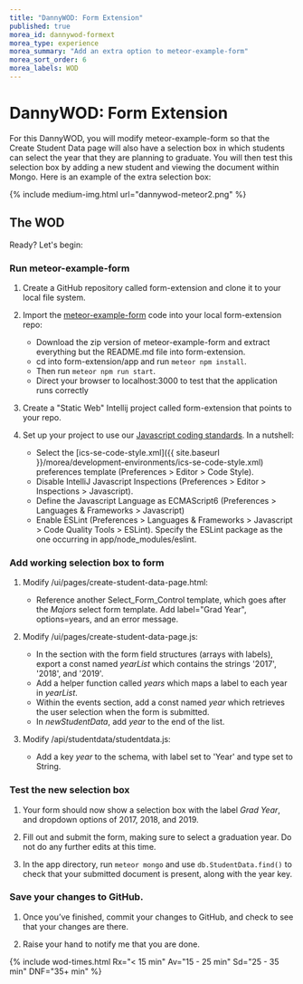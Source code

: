 ```yaml
---
title: "DannyWOD: Form Extension"
published: true
morea_id: dannywod-formext
morea_type: experience
morea_summary: "Add an extra option to meteor-example-form"
morea_sort_order: 6
morea_labels: WOD
---
```


# DannyWOD: Form Extension

For this DannyWOD, you will modify meteor-example-form so that the Create Student Data page will also have a selection box in which students can select the year that they are planning to graduate.  You will then test this selection box by adding a new student and viewing the document within Mongo.  Here is an example of the extra selection box:

{% include medium-img.html url="dannywod-meteor2.png" %}

## The WOD

Ready? Let's begin:

### Run meteor-example-form

 1. Create a GitHub repository called form-extension and clone it to your local file system.

 2. Import the [meteor-example-form](https://github.com/ics-software-engineering/meteor-example-form/) code into your local form-extension repo:

    * Download the zip version of meteor-example-form and extract everything but the README.md file into form-extension.
    * cd into form-extension/app and run `meteor npm install`.
    * Then run `meteor npm run start`.
    * Direct your browser to localhost:3000 to test that the application runs correctly

 3. Create a "Static Web" Intellij project called form-extension that points to your repo.

 4. Set up your project to use our [Javascript coding standards](../coding-standards/reading-javascript-coding-standards.html). In a nutshell:
   
    * Select the [ics-se-code-style.xml]({{ site.baseurl }}/morea/development-environments/ics-se-code-style.xml) preferences template (Preferences > Editor > Code Style).
    * Disable IntelliJ Javascript Inspections (Preferences > Editor > Inspections > Javascript).
    * Define the Javascript Language as ECMAScript6 (Preferences > Languages & Frameworks > Javascript)
    * Enable ESLint (Preferences > Languages & Frameworks > Javascript > Code Quality Tools > ESLint). Specify the ESLint package as the one occurring in app/node_modules/eslint.

### Add working selection box to form

 1. Modify /ui/pages/create-student-data-page.html:

    * Reference another Select\_Form\_Control template, which goes after the *Majors* select form template.  Add label="Grad Year", options=years, and an error message. 

 2. Modify /ui/pages/create-student-data-page.js:

    * In the section with the form field structures (arrays with labels), export a const named *yearList* which contains the strings '2017', '2018', and '2019'.
    * Add a helper function called *years* which maps a label to each year in *yearList*.
    * Within the events section, add a const named *year* which retrieves the user selection when the form is submitted.
    * In *newStudentData*, add *year* to the end of the list.

 3. Modify /api/studentdata/studentdata.js:
    
    * Add a key *year* to the schema, with label set to 'Year' and type set to String.  

### Test the new selection box

 1. Your form should now show a selection box with the label *Grad Year*, and dropdown options of 2017, 2018, and 2019.  

 2. Fill out and submit the form, making sure to select a graduation year.  Do not do any further edits at this time.

 3. In the app directory, run `meteor mongo` and use `db.StudentData.find()` to check that your submitted document is present, along with the year key.  

### Save your changes to GitHub.

 1. Once you’ve finished, commit your changes to GitHub, and check to see that your changes are there.

 2. Raise your hand to notify me that you are done.

{% include wod-times.html Rx="< 15 min" Av="15 - 25 min" Sd="25 - 35 min" DNF="35+ min" %}

